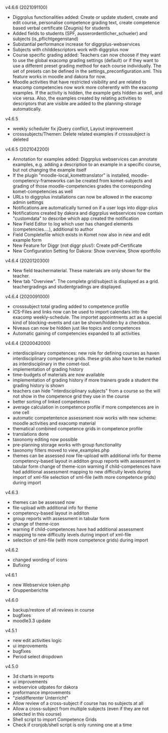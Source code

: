 v4.6.6 (2021091100)
- Diggrplus functionalities added: Create or update student, create and edit course, personalise competence grading text, create competence based verbal certificate (Zeugnis) for students
- Added fields to students (SPF, ausserordentlicher_schueler) and subjects (is_pflichtgegenstand)
- Substantial performance increase for diggrplus-webservices
- Subjects with childdescriptors work with diggrplus now
- Course specific grading added: Teachers can now choose if they want to use the global exacomp grading settings (default) or if they want to use a different preset grading method for each course individually. The set of presets can be defined in the settings_preconfiguration.xml. This feature works in moodle and dakora for now.
- Moodle activities that have restricted visibility and are related to exacomp competencies now work more coherently with the exacomp examples. If the activity is hidden, the example gets hidden as well, and vice versa. Also, the examples created by relating activities to descriptors that are visible are added to the planning-storage automatically.

v4.6.5
- weekly scheduler fix jQuery conflict, Layout improvement
- crosssubjects/Themen: Delete related examples if crosssubject is deleted

v4.6.5 (2021042200)
- Annotation for examples added: Diggrplus webservices can annotate examples, e.g. adding a description to an example in a specific course, but not changing the example itself
- If the plugin "moodle-local_komettranslator" is installed, moodle-competency-frameworks can be created from komet-subjects and grading of those moodle-competencies grades the corresponding komet-competencies as well
- URLs to diggrplus installations can now be allowed in the exacomp admin settings
- Notifications are automatically turned on if a user logs into diggr-plus
- Notifications created by dakora and diggrplus webservices now contain "customdata" to describe which app created the notification
- New Field Editor to log which user has changed elements (competencies....), additional to author
- Field Completefile which exists in Komet now also in new and edit example form
- New Feature for Diggr (not diggr plus!): Create pdf-Certificate
- New Configuration Setting for Dakora: Show overview, Show eportfolio

v4.6.4 (2020120300)
- New field teachermaterial. These materials are only shown for the teacher.
- New tab "Overview". The complete grid/subject is displayed as a grid. teachergradings and studentgradings are displayed.

v4.6.4 (2020091000)
- crosssubject total grading added to competence profile
- ICS-Files and links now can be used to import calendars into the exacomp weekly-schedule. The importet appointments act as a special kind of blocking-events and can be shown/hidden by a checkbox.
- Niveaus can now be hidden just like topics and competences
- Automatic gaining of competencies expanded to all activities

v4.6.4 (2020042000)
- interdisciplinary competences: new role for defining courses as haven interdisciplinary competence grids. these grids also have to be marked as interdisciplinary in the comet-tool.
- implementation of grading history
- time-budgets of materials are now available
- implementation of grading history if more trainers grade a student the grading history is shown
- teachers can hide "interdisciplinary subjects" from a course so the will not show in the competence grid they use in the course
- better sorting of linked competences
- average calculation in competence profile if more competences are in one cell
- automatic competentence assessment now works with new scheme: moodle activities and exacomp material
- thematical combined competence grids in competence profile
- translations done
- taxonomy editing now possible
- pre-planning storage works with group functionality
- taxonomy filters moved to view_examples.php
- themes can be assessed now file-upload with additional info for theme competency-based layout in additon group reports with assessment in tabular form change of theme-icon warning if child-competences have had additional assessment mapping to new difficulty levels during import of xml-file selection of xml-file (with more competence grids) during import

v4.6.3
- themes can be assessed now
- file-upload with additional info for theme
- competency-based layout in additon
- group reports with assessment in tabular form
- change of theme-icon
- warning if child-competences have had additional assessment
- mapping to new difficulty levels during import of xml-file
- selection of xml-file (with more competence grids) during import

v4.6.2
- changed wording of icons
- Bufixing

v4.6.1
- new Webservice token.php
- Gruppenberichte

v4.6.0
- backup/restore of all reviews in course
- bugfixes
- moodle3.3 update

v4.5.1
- new edit activities logic
- ui improvements
- bugfixes
- Period select dropdown

v4.5.0
- 3d charts in reports
- ui improvements
- webservice udpates for dakora
- preformance improvements
- "zieldifferenter Unterricht"
- Allow review of a cross-subject if course has no subjects at all
- Allow a cross-subject from multiple subjects (even if they are not selected in this course)
- Shell script to import Competence Grids
- Check if cronjob/shell script is only running one at a time
